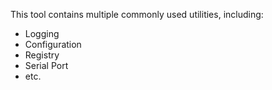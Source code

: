 This tool contains multiple commonly used utilities, including:
- Logging
- Configuration
- Registry
- Serial Port
- etc.
